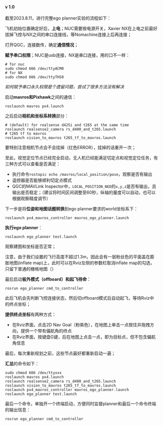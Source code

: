 #### v 1.0

截至2023.8.11，进行完整ego planner实验的流程如下：

飞机初始位置确定好后，**上电**；NUC需要按电源开关，Xavier NX在上电之前最好拔掉飞控与NX之间的串口连接线，等Nomachine连接上后再连接；

打开QGC，连接数传，确定**通信情况**；

**赋予串口权限**；NUC是usb连接，NX是串口连接，用的口不一样：

```shell
# for nuc
sudo chmod 666 /dev/ttyACM0
# for NX
sudo chmod 666 /dev/ttyTHS0
```

*如何赋予串口永久权限是个遗留问题，尝试了很多方法没有解决*

启动**mavros和Pixhawk**之间的通信：

```shell
roslaunch mavros px4.launch
```

之后启动**相机和坐标系转换**部分：

```shell
# (default) for realsense d425i and t265 at the same time
roslaunch realsense2_camera rs_d400_and_t265.launch
# t265 tf to mavros
roslaunch vision_to_mavros t265_tf_to_mavros.launch
```

要特别注意相机节点会不会挂掉（红色ERROR），挂掉的话重开一次；

至此，视觉定位节点已经完全启动，无人机已经能满足切定点和视觉定位任务，有三种方式可以查看是否满足：

* 执行命令`rostopic echo /mavros/local_position/pose`，观察是否有输出
* 遥控器是否能够顺利切定点模式
* QGC的MAVLink Inspector中，`LOCAL_POSITION_NED`的`x,y,z`是否有输出，且输出是否稳定；（建议将时间区间调整至60秒，纵轴的量度可以自动，也可以根据观察精度调节）

下一步是将**位姿和地图话题转换**到ego planner要求的world坐标系下：

```shell
roslaunch px4_mavros_controller mavros_ego_planner.launch
```

**执行ego planner**：

```shell
roslaunch ego_planner test.launch
```

观察建图和坐标是否正常；

注意，由于我们设置的飞行高度不超过1.3m，因此会有一层粉丝色的平面盖在膨胀地图(inflate map)上，此时可以在Rviz左侧的参数栏取消inflate map的勾选，只留下普通的栅格地图（）

最后启动**板外模式（offboard）和起飞待命**：

```shell
rosrun ego_planner cmd_to_controller
```

此后飞机会先判断飞控连接状态，然后切offboard模式后自动起飞，等待Rviz中的终点坐标；

**提供终点坐标**有两种方式：

* 在Rviz界面，点击2D Nav Goal（粉紫色），在地图上单击一点按住并拖拽方向，提供一个带有偏航角的终点
* 在Rviz界面，按键盘G键，后在地图上点击一点，即为目标点，但不包含偏航角信息

最后，每次重新规划之前，这些节点最好都重新启动一遍；



**汇总**的命令如下：

```shell
sudo chmod 666 /dev/ttyxxx
roslaunch mavros px4.launch
roslaunch realsense2_camera rs_d400_and_t265.launch
roslaunch vision_to_mavros t265_tf_to_mavros.launch
roslaunch px4_mavros_controller mavros_ego_planner.launch
roslaunch ego_planner test.launch
```

最后一个命令，单独开一个终端启动，方便同时监督planner和最后一个命令终端的输出信息：

```shell
rosrun ego_planner cmd_to_controller
```

